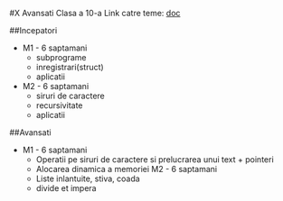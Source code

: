#X Avansati
Clasa a 10-a
Link catre teme: [doc](https://docs.google.com/spreadsheets/d/14OucW5766zSQ-A5Oy87R0dCbs3vzzdkx0lYhtHZ87hk/edit?usp=sharing)


##Incepatori
- M1 - 6 saptamani
	- subprograme
	- inregistrari(struct)
	- aplicatii
- M2 - 6 saptamani
	- siruri de caractere
	- recursivitate
	- aplicatii

##Avansati
- M1 - 6 saptamani
	- Operatii pe siruri de caractere si prelucrarea unui text + pointeri
	- Alocarea dinamica a memoriei
M2 - 6 saptamani
	- Liste inlantuite, stiva, coada
	- divide et impera

